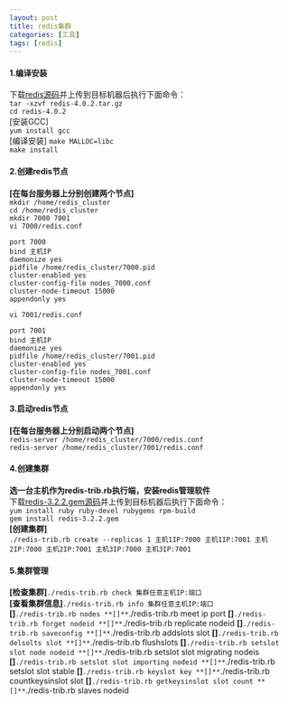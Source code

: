 ```yaml
---
layout: post
title: redis集群
categories: [工具]
tags: [redis]
---
```

#### 1.编译安装
下载[redis源码](http://download.redis.io/releases/)并上传到目标机器后执行下面命令：  
`tar -xzvf redis-4.0.2.tar.gz`  
`cd redis-4.0.2`  
[安装GCC]  
`yum install gcc`  
[编译安装]
`make MALLOC=libc`  
`make install`  
#### 2.创建redis节点
**[在每台服务器上分别创建两个节点]**  
`mkdir /home/redis_cluster`  
`cd /home/redis_cluster`  
`mkdir 7000 7001`  
`vi 7000/redis.conf`  
```
port 7000
bind 主机IP
daemonize yes
pidfile /home/redis_cluster/7000.pid
cluster-enabled yes
cluster-config-file nodes_7000.conf
cluster-node-timeout 15000
appendonly yes
```
`vi 7001/redis.conf`  
```
port 7001
bind 主机IP
daemonize yes
pidfile /home/redis_cluster/7001.pid
cluster-enabled yes
cluster-config-file nodes_7001.conf
cluster-node-timeout 15000
appendonly yes
```
#### 3.启动redis节点
**[在每台服务器上分别启动两个节点]**  
`redis-server /home/redis_cluster/7000/redis.conf`  
`redis-server /home/redis_cluster/7001/redis.conf`  
#### 4.创建集群
**选一台主机作为redis-trib.rb执行端，安装redis管理软件**  
下载[redis-3.2.2.gem源码](https://rubygems.org/gems/redis/versions/3.2.2)并上传到目标机器后执行下面命令：  
`yum install ruby ruby-devel rubygems rpm-build`  
`gem install redis-3.2.2.gem`  
**[创建集群]**  
`./redis-trib.rb create --replicas 1 主机1IP:7000 主机1IP:7001 主机2IP:7000 主机2IP:7001 主机3IP:7000 主机3IP:7001`  
#### 5.集群管理
**[检查集群]**`./redis-trib.rb check 集群任意主机IP:端口`  
**[查看集群信息]**`./redis-trib.rb info 集群任意主机IP:端口`  
**[]**`./redis-trib.rb nodes
**[]**`./redis-trib.rb meet ip port
**[]**`./redis-trib.rb forget nodeid
**[]**`./redis-trib.rb replicate nodeid
**[]**`./redis-trib.rb saveconfig
**[]**`./redis-trib.rb addslots slot
**[]**`./redis-trib.rb delsolts slot
**[]**`./redis-trib.rb flushslots
**[]**`./redis-trib.rb setslot slot node nodeid
**[]**`./redis-trib.rb setslot slot migrating nodeis
**[]**`./redis-trib.rb setslot slot importing nodeid
**[]**`./redis-trib.rb setslot slot stable 
**[]**`./redis-trib.rb keyslot key
**[]**`./redis-trib.rb countkeysinslot slot
**[]**`./redis-trib.rb getkeysinslot slot count
**[]**`./redis-trib.rb slaves nodeid
